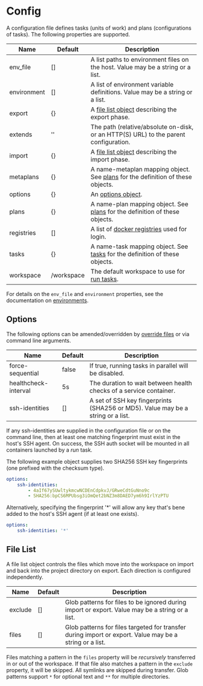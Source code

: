 # Config

A configuration file defines tasks (units of work) and plans (configurations of tasks). The following properties are supported.

| Name        | Default    | Description |
| ----------- | ---------- | ----------- |
| env_file    | []         | A list paths to environment files on the host. Value may be a string or a list. |
| environment | []         | A list of environment variable definitions. Value may be a string or a list. |
| export      | {}         | A [file list object](https://github.com/efritz/ij/blob/master/docs/config.md#user-content-file-list) describing the export phase. |
| extends     | ''         | The path (relative/absolute on-disk, or an HTTP(S) URL) to the parent configuration. |
| import      | {}         | A [file list object](https://github.com/efritz/ij/blob/master/docs/config.md#user-content-file-list) describing the import phase. |
| metaplans   | {}         | A name-metaplan mapping object. See [plans](https://github.com/efritz/ij/blob/master/docs/plans.md#user-content-metaplans) for the definition of these objects. |
| options     | {}         | An [options object](https://github.com/efritz/ij/blob/master/docs/config.md#user-content-options). |
| plans       | {}         | A name-plan mapping object. See [plans](https://github.com/efritz/ij/blob/master/docs/plans.md#user-content-plans) for the definition of these objects. |
| registries  | []         | A list of [docker registries](https://github.com/efritz/ij/blob/master/docs/registries.md#user-content-registries) used for login. |
| tasks       | {}         | A name-task mapping object. See [tasks](https://github.com/efritz/ij/blob/master/docs/tasks.md#user-content-tasks) for the definition of these objects. |
| workspace   | /workspace | The default workspace to use for [run tasks](https://github.com/efritz/ij/blob/master/docs/tasks.md#user-content-run-task). |

For details on the `env_file` and `environment` properties, see the documentation on [environments](https://github.com/efritz/ij/blob/master/docs/environment.md#user-content-environment).

## Options

The following options can be amended/overridden by [override files](https://github.com/efritz/ij/blob/master/docs/override.md#user-content-override-files) or via command line arguments.

| Name                 | Default | Description |
| -------------------- | ------- | ----------- |
| force-sequential     | false   | If true, running tasks in parallel will be disabled. |
| healthcheck-interval | 5s      | The duration to wait between health checks of a service container. |
| ssh-identities       | []      | A set of SSH key fingerprints (SHA256 or MD5). Value may be a string or a list. |

If any ssh-identities are supplied in the configuration file or on the command line, then at least one matching fingerprint must exist in the host's SSH agent. On success, the SSH auth socket will be mounted in all containers launched by a *run* task.

The following example object supplies two SHA256 SSH key fingerprints (one prefixed with the checksum type).

```yaml
options:
    ssh-identities:
        - 4aIf67ySUwltykmcwNCDEnCdpkvJ/GRweCdtGuNno9c
        - SHA256:bpCS6MPUbsg3iOmQet2bNZ3m8DAED7ym6h9IrlYzPTU
```

Alternatively, specifying the fingerprint '*' will allow any key that's bene added to the host's SSH agent (if at least one exists).

```yaml
options:
    ssh-identities: '*'
```

## File List

A file list object controls the files which move into the workspace on import and back into the project directory on export. Each direction is configured independently.

| Name    | Default | Description |
| ------- | ------- | ----------- |
| exclude | []      | Glob patterns for files to be ignored during import or export. Value may be a string or a list. |
| files   | []      | Glob patterns for files targeted for transfer during import or export. Value may be a string or a list. |

Files matching a pattern in the `files` property will be *recursively* transferred in or out of the workspace. If that file also matches a pattern in the `exclude` property, it will be skipped. All symlinks are skipped during transfer. Glob patterns support `*` for optional text and `**` for multiple directories.
